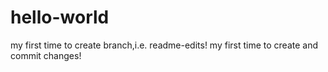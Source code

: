 # hello-world

my first time to create branch,i.e. readme-edits!
my first time to create and commit changes!
